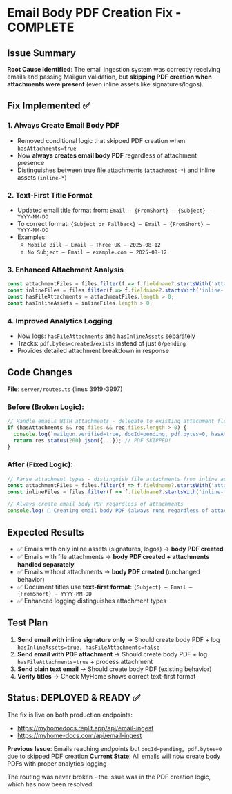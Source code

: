 # Email Body PDF Creation Fix - COMPLETE

## Issue Summary
**Root Cause Identified**: The email ingestion system was correctly receiving emails and passing Mailgun validation, but **skipping PDF creation when attachments were present** (even inline assets like signatures/logos).

## Fix Implemented ✅

### 1. **Always Create Email Body PDF**
- Removed conditional logic that skipped PDF creation when `hasAttachments=true`
- Now **always creates email body PDF** regardless of attachment presence
- Distinguishes between true file attachments (`attachment-*`) and inline assets (`inline-*`)

### 2. **Text-First Title Format**
- Updated email title format from: `Email – {FromShort} – {Subject} – YYYY-MM-DD`
- To correct format: `{Subject or Fallback} – Email – {FromShort} – YYYY-MM-DD`
- Examples:
  - `Mobile Bill – Email – Three UK – 2025-08-12`
  - `No Subject – Email – example.com – 2025-08-12`

### 3. **Enhanced Attachment Analysis**
```typescript
const attachmentFiles = files.filter(f => f.fieldname?.startsWith('attachment-'));
const inlineFiles = files.filter(f => f.fieldname?.startsWith('inline-'));
const hasFileAttachments = attachmentFiles.length > 0;
const hasInlineAssets = inlineFiles.length > 0;
```

### 4. **Improved Analytics Logging**
- Now logs: `hasFileAttachments` and `hasInlineAssets` separately
- Tracks: `pdf.bytes=created/exists` instead of just `0/pending`
- Provides detailed attachment breakdown in response

## Code Changes
**File**: `server/routes.ts` (lines 3919-3997)

### Before (Broken Logic):
```typescript
// Handle emails WITH attachments - delegate to existing attachment flow
if (hasAttachments && req.files && req.files.length > 0) {
  console.log(`mailgun.verified=true, docId=pending, pdf.bytes=0, hasAttachments=true`);
  return res.status(200).json({...}); // PDF SKIPPED!
}
```

### After (Fixed Logic):
```typescript
// Parse attachment types - distinguish file attachments from inline assets
const attachmentFiles = files.filter(f => f.fieldname?.startsWith('attachment-'));
const inlineFiles = files.filter(f => f.fieldname?.startsWith('inline-'));

// Always create email body PDF regardless of attachments
console.log('📄 Creating email body PDF (always runs regardless of attachments)...');
```

## Expected Results
- ✅ Emails with only inline assets (signatures, logos) → **body PDF created**
- ✅ Emails with file attachments → **body PDF created + attachments handled separately**
- ✅ Emails without attachments → **body PDF created** (unchanged behavior)
- ✅ Document titles use **text-first format**: `{Subject} – Email – {FromShort} – YYYY-MM-DD`
- ✅ Enhanced logging distinguishes attachment types

## Test Plan
1. **Send email with inline signature only** → Should create body PDF + log `hasInlineAssets=true, hasFileAttachments=false`
2. **Send email with PDF attachment** → Should create body PDF + log `hasFileAttachments=true` + process attachment
3. **Send plain text email** → Should create body PDF (existing behavior)
4. **Verify titles** → Check MyHome shows correct text-first format

## Status: DEPLOYED & READY ✅
The fix is live on both production endpoints:
- https://myhomedocs.replit.app/api/email-ingest
- https://myhome-docs.com/api/email-ingest

**Previous Issue**: Emails reaching endpoints but `docId=pending, pdf.bytes=0` due to skipped PDF creation
**Current State**: All emails will now create body PDFs with proper analytics logging

The routing was never broken - the issue was in the PDF creation logic, which has now been resolved.
